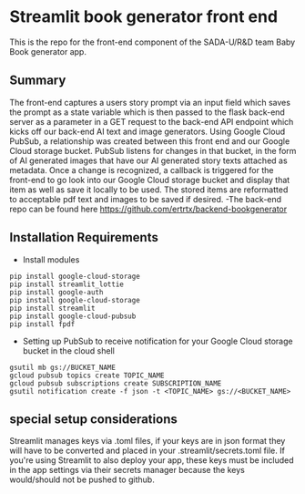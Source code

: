 ﻿# Streamlit book generator front end
This is the repo for the front-end component of the SADA-U/R&D team Baby Book generator app.

## Summary
The front-end captures a users story prompt via an input field which saves the prompt as a state variable which is then passed to the flask back-end server as a parameter in a GET request to the back-end API endpoint which kicks off our back-end AI text and image generators. Using Google Cloud PubSub, a relationship was created between this front end and our Google Cloud storage bucket. PubSub listens for changes in that bucket, in the form of AI generated images that have our AI generated story texts attached as metadata. Once a change is recognized, a callback is triggered for the front-end to go look into our Google Cloud storage bucket and display that item as well as save it locally to be used. The stored items are reformatted to acceptable pdf text and images to be saved if desired. 
-The back-end repo can be found here https://github.com/ertrtx/backend-bookgenerator

## Installation Requirements
- Install modules
```
pip install google-cloud-storage
pip install streamlit_lottie
pip install google-auth
pip install google-cloud-storage
pip install streamlit
pip install google-cloud-pubsub
pip install fpdf
```
- Setting up PubSub to receive notification for your Google Cloud storage bucket in the cloud shell
```
gsutil mb gs://BUCKET_NAME
gcloud pubsub topics create TOPIC_NAME
gcloud pubsub subscriptions create SUBSCRIPTION_NAME
gsutil notification create -f json -t <TOPIC_NAME> gs://<BUCKET_NAME>

```
## special setup considerations
Streamlit manages keys via .toml files, if your keys are in json format they will have to be converted and placed in your .streamlit/secrets.toml file. If  you're using Streamlit to also deploy your app, these keys must be included in the app settings via their secrets manager because the keys would/should not be pushed to github. 
